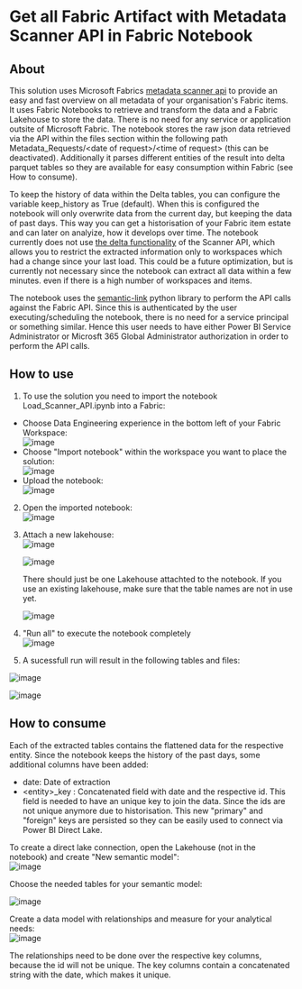 # Get all Fabric Artifact with Metadata Scanner API in Fabric Notebook
## About
This solution uses Microsoft Fabrics [metadata scanner api](https://learn.microsoft.com/en-us/fabric/governance/metadata-scanning-overview) to provide an easy and fast overview on all metadata of your organisation's Fabric items. It uses Fabric Notebooks to retrieve and transform the data and a Fabric Lakehouse to store the data.
There is no need for any service or application outsite of Microsoft Fabric. The notebook stores the raw json data retrieved via the API within the files section within the following path Metadata_Requests/\<date of request\>/\<time of request\> (this can be deactivated). Additionally it parses different entities of the result into delta parquet tables so they are available for easy consumption within Fabric (see How to consume).

To keep the history of data within the Delta tables, you can configure the variable keep_history as True (default). When this is configured the notebook will only overwrite data from the current day, but keeping the data of past days. This way you can get a historisation of your Fabric item estate and can later on analyize, how it develops over time. The notebook currently does not use [the delta functionality](https://learn.microsoft.com/en-us/rest/api/power-bi/admin/workspace-info-get-modified-workspaces) of the Scanner API, which allows you to restrict the extracted information only to workspaces which had a change since your last load. This could be a future optimization, but is currently not necessary since the notebook can extract all data within a few minutes. even if there is a high number of workspaces and items.

The notebook uses the [semantic-link](https://learn.microsoft.com/en-us/fabric/data-science/semantic-link-overview) python library to perform the API calls against the Fabric API. Since this is authenticated by the user executing/scheduling the notebook, there is no need for a service principal or something similar. Hence this user needs to have either Power BI Service Administrator  or Microsft 365 Global Administrator authorization in order to perform the API calls.

## How to use

1. To use the solution you need to import the notebook Load_Scanner_API.ipynb into a Fabric:
  - Choose Data Engineering experience in the bottom left of your Fabric Workspace:<br />
    ![image](https://github.com/kethom-analytics/fabric_scanner_api/assets/164002227/2cdc77ac-2a3d-4a2f-83f8-6bb1c28b80b2)
  - Choose "Import notebook" within the workspace you want to place the solution:<br />
    ![image](https://github.com/kethom-analytics/fabric_scanner_api/assets/164002227/4bd415fe-c2a3-4604-b3f2-e0a4291f47e0)
  - Upload the notebook:<br />
    ![image](https://github.com/kethom-analytics/fabric_scanner_api/assets/164002227/f084acde-c042-483b-a416-afc008996009)


2. Open the imported notebook:<br />
  ![image](https://github.com/kethom-analytics/fabric_scanner_api/assets/164002227/511837a6-ad3c-456e-b419-edd18f994f13)

3. Attach a new lakehouse: <br />
   ![image](https://github.com/kethom-analytics/fabric_scanner_api/assets/164002227/adedc279-0082-4c6f-9ae4-a57d02dc1b17) <br />

   ![image](https://github.com/kethom-analytics/fabric_scanner_api/assets/164002227/95f31ae6-bb8f-4c34-ba4d-4634f9d682a9) <br />

   There should just be one Lakehouse attachted to the notebook. If you use an existing lakehouse, make sure that the table names are not in use yet.<br />

   ![image](https://github.com/kethom-analytics/fabric_scanner_api/assets/164002227/03099fb8-17c3-4e27-ac6b-423a21cb4875)<br />
4. "Run all" to execute the notebook completely<br />
  ![image](https://github.com/kethom-analytics/fabric_scanner_api/assets/164002227/20ce053b-0d8b-4e8e-a429-7cc1577f5ace)<br />
5. A sucessfull run will result in the following tables and files:<br />

  ![image](https://github.com/kethom-analytics/fabric_scanner_api/assets/164002227/0ccf8ff0-c0b2-4cf1-b6bf-35e4a2f100e3)<br />

  ![image](https://github.com/kethom-analytics/fabric_scanner_api/assets/164002227/cb483216-f6df-4d26-be23-c6cae9eebd3d)<br />

  

## How to consume
Each of the extracted tables contains the flattened data for the respective entity. Since the notebook keeps the history of the past days, some additional columns have been added:
- date: Date of extraction
- \<entity\>_key : Concatenated field with date and the respective id. This field is needed to have an unique key to join the data. Since the ids are not unique anymore due to historisation. This new "primary" and "foreign" keys are persisted so they can be easily used to connect via Power BI Direct Lake.<br />

To create a direct lake connection, open the Lakehouse (not in the notebook) and create "New semantic model":<br />
![image](https://github.com/kethom-analytics/fabric_scanner_api/assets/164002227/6ad2912a-ede2-4461-90e8-d06da27b8731)<br />

Choose the needed tables for your semantic model:<br />

![image](https://github.com/kethom-analytics/fabric_scanner_api/assets/164002227/9c52d2d8-5a85-4755-aa57-f99de854847c)<br />

Create a data model with relationships and measure for your analytical needs:<br />
![image](https://github.com/kethom-analytics/fabric_scanner_api/assets/164002227/11214b06-8673-4592-aa11-fdea78b2e053)

The relationships need to be done over the respective key columns, because the id will not be unique. The key columns contain a concatenated string with the date, which makes it unique.





 
